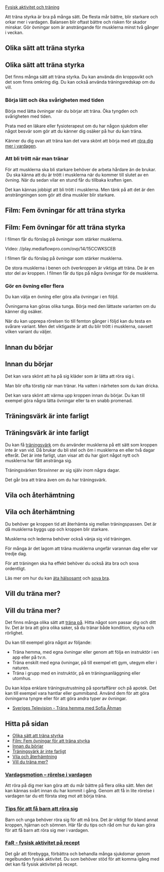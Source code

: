 [Fysisk aktivitet och träning](https://www.1177.se/liv--halsa/fysisk-aktivitet-och-traning/)

Att träna styrka är bra på många sätt. De flesta mår bättre, blir starkare och orkar mer i vardagen. Balansen blir oftast bättre och risken för skador minskar. Gör övningar som är ansträngande för musklerna minst två gånger i veckan.

Olika sätt att träna styrka
---------------------------

Olika sätt att träna styrka
---------------------------

Det finns många sätt att träna styrka. Du kan använda din kroppsvikt och det som finns omkring dig. Du kan också använda träningsredskap om du vill.

### Börja lätt och öka svårigheten med tiden

Börja med lätta övningar när du börjar att träna. Öka tyngden och svårigheten med tiden.

Prata med en läkare eller fysioterapeut om du har någon sjukdom eller något besvär som gör att du känner dig osäker på hur du kan träna.

Känner du dig ovan att träna kan det vara skönt att börja med att [röra dig mer i vardagen](https://www.1177.se/liv--halsa/fysisk-aktivitet-och-traning/vardagsmotion/).

### Att bli trött när man tränar

För att musklerna ska bli starkare behöver de arbeta hårdare än de brukar.  Du ska känna att du är trött i musklerna när du kommer till slutet av en övning. När du sedan vilar en stund får du tillbaka kraften igen.

Det kan kännas jobbigt att bli trött i musklerna. Men tänk på att det är den ansträngningen som gör att dina muskler blir starkare.

Film: Fem övningar för att träna styrka
---------------------------------------

Film: Fem övningar för att träna styrka
---------------------------------------

I filmen får du förslag på övningar som stärker musklerna.

Video: //play.mediaflowpro.com/ovp/14/15CCWKSCEB

I filmen får du förslag på övningar som stärker musklerna.

De stora musklerna i benen och överkroppen är viktiga att träna. De är en stor del av kroppen. I filmen får du tips på några övningar för de musklerna.

### Gör en övning eller flera 

Du kan välja en övning eller göra alla övningar i en följd.

Övningarna kan göras olika tunga. Börja med den lättaste varianten om du känner dig osäker.

När du kan upprepa rörelsen tio till femton gånger i följd kan du testa en svårare variant. Men det viktigaste är att du blir trött i musklerna, oavsett vilken variant du väljer.

Innan du börjar
---------------

Innan du börjar
---------------

Det kan vara skönt att ha på sig kläder som är lätta att röra sig i.

Man blir ofta törstig när man tränar. Ha vatten i närheten som du kan dricka.

Det kan vara skönt att värma upp kroppen innan du börjar. Du kan till exempel göra några lätta övningar eller ta en snabb promenad.   

Träningsvärk är inte farligt
----------------------------

Träningsvärk är inte farligt
----------------------------

Du kan få [träningsvärk](https://www.1177.se/sjukdomar--besvar/skelett-leder-och-muskler/muskler/traningsvark/) om du använder musklerna på ett sätt som kroppen inte är van vid. Då brukar du bli stel och öm i musklerna en eller två dagar efteråt. Det är inte farligt, utan visar att du har gjort något nytt och musklerna har fått anstränga sig.

Träningsvärken försvinner av sig själv inom några dagar.

Det går bra att träna även om du har träningsvärk.  

Vila och återhämtning
---------------------

Vila och återhämtning
---------------------

Du behöver ge kroppen tid att återhämta sig mellan träningspassen. Det är då musklerna byggs upp och kroppen blir starkare.

Musklerna och lederna behöver också vänja sig vid träningen.

För många är det lagom att träna musklerna ungefär varannan dag eller var tredje dag.

För att träningen ska ha effekt behöver du också äta bra och sova ordentligt.

Läs mer om hur du kan [äta hälsosamt](https://www.1177.se/liv--halsa/ata-for-att-ma-bra/) och [sova bra](https://www.1177.se/liv--halsa/stresshantering-och-somn/).

Vill du träna mer?
------------------

Vill du träna mer?
------------------

Det finns många olika sätt att [träna på](https://www.1177.se/liv--halsa/fysisk-aktivitet-och-traning/borja-trana/). Hitta något som passar dig och ditt liv. Det är bra att göra olika saker, så du tränar både kondition, styrka och rörlighet.

Du kan till exempel göra något av följande:

*   Träna hemma, med egna övningar eller genom att följa en instruktör i en app eller på tv:n.
*   Träna enskilt med egna övningar, på till exempel ett gym, utegym eller i naturen. 
*   Träna i grupp med en instruktör, på en träningsanläggning eller utomhus.

Du kan köpa enklare träningsutrustning på sportaffärer och på apotek. Det kan till exempel vara hantlar eller gummiband. Använd dem för att göra övningarna tyngre eller för att göra andra typer av övningar.

*   [Sveriges Television - Träna hemma med Sofia Åhman](https://www.1177.se/lankbiblioteket/nationella-lankar/s/sveriges-television---startsida/sveriges-television---hemmagympa-med-sofia/)

Hitta på sidan
--------------

*   [Olika sätt att träna styrka](https://www.1177.se/liv--halsa/fysisk-aktivitet-och-traning/borja-trana-styrka/#section-197615)
*   [Film: Fem övningar för att träna styrka](https://www.1177.se/liv--halsa/fysisk-aktivitet-och-traning/borja-trana-styrka/#section-199039)
*   [Innan du börjar](https://www.1177.se/liv--halsa/fysisk-aktivitet-och-traning/borja-trana-styrka/#section-197616)
*   [Träningsvärk är inte farligt](https://www.1177.se/liv--halsa/fysisk-aktivitet-och-traning/borja-trana-styrka/#section-197618)
*   [Vila och återhämtning](https://www.1177.se/liv--halsa/fysisk-aktivitet-och-traning/borja-trana-styrka/#section-197619)
*   [Vill du träna mer?](https://www.1177.se/liv--halsa/fysisk-aktivitet-och-traning/borja-trana-styrka/#section-197621)

### [Vardagsmotion – rörelse i vardagen](https://www.1177.se/liv--halsa/fysisk-aktivitet-och-traning/vardagsmotion/)

Att röra på dig mer kan göra att du mår bättre på flera olika sätt. Men det kan kännas svårt innan du har kommit i gång. Genom att få in lite rörelse i vardagen tar du ett första steg mot att börja träna.

### [Tips för att få barn att röra sig](https://www.1177.se/liv--halsa/fysisk-aktivitet-och-traning/tips-for-att-fa-ditt-barn-att-rora-sig/)

Barn och unga behöver röra sig för att må bra. Det är viktigt för bland annat kroppen, hjärnan och sömnen. Här får du tips och råd om hur du kan göra för att få barn att röra sig mer i vardagen.

### [FaR - fysisk aktivitet på recept](https://www.1177.se/liv--halsa/fysisk-aktivitet-och-traning/far--fysisk-aktivitet-pa-recept/)

Det går att förebygga, förbättra och behandla många sjukdomar genom regelbunden fysisk aktivitet. Du som behöver stöd för att komma igång med det kan få fysisk aktivitet på recept.